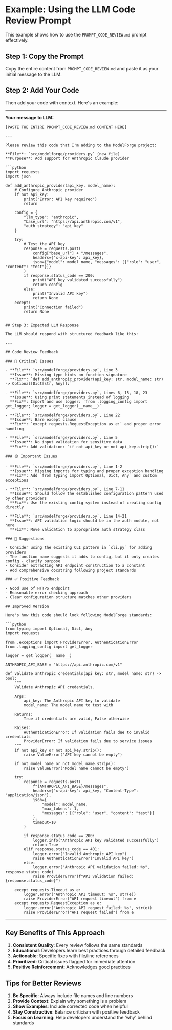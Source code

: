 # Example: Using the LLM Code Review Prompt

This example shows how to use the `PROMPT_CODE_REVIEW.md` prompt effectively.

## Step 1: Copy the Prompt

Copy the entire content from `PROMPT_CODE_REVIEW.md` and paste it as your initial message to the LLM.

## Step 2: Add Your Code

Then add your code with context. Here's an example:

---

**Your message to LLM:**

```
[PASTE THE ENTIRE PROMPT_CODE_REVIEW.md CONTENT HERE]

---

Please review this code that I'm adding to the ModelForge project:

**File**: `src/modelforge/providers.py` (new file)
**Purpose**: Add support for Anthropic Claude provider

```python
import requests
import json

def add_anthropic_provider(api_key, model_name):
    # Configure Anthropic provider
    if not api_key:
        print("Error: API key required")
        return

    config = {
        "llm_type": "anthropic",
        "base_url": "https://api.anthropic.com/v1",
        "auth_strategy": "api_key"
    }

    try:
        # Test the API key
        response = requests.post(
            config["base_url"] + "/messages",
            headers={"x-api-key": api_key},
            json={"model": model_name, "messages": [{"role": "user", "content": "test"}]}
        )
        if response.status_code == 200:
            print("API key validated successfully")
            return config
        else:
            print("Invalid API key")
            return None
    except:
        print("Connection failed")
        return None
```
```

## Step 3: Expected LLM Response

The LLM should respond with structured feedback like this:

---

## Code Review Feedback

### 🔴 Critical Issues

- **File**: `src/modelforge/providers.py`, Line 3
  **Issue**: Missing type hints on function signature
  **Fix**: `def add_anthropic_provider(api_key: str, model_name: str) -> Optional[Dict[str, Any]]:`

- **File**: `src/modelforge/providers.py`, Lines 6, 15, 18, 23
  **Issue**: Using print statements instead of logging
  **Fix**: Import and use logger: `from .logging_config import get_logger; logger = get_logger(__name__)`

- **File**: `src/modelforge/providers.py`, Line 22
  **Issue**: Bare except clause
  **Fix**: `except requests.RequestException as e:` and proper error handling

- **File**: `src/modelforge/providers.py`, Line 5
  **Issue**: No input validation for sensitive data
  **Fix**: Add validation: `if not api_key or not api_key.strip():`

### 🟡 Important Issues

- **File**: `src/modelforge/providers.py`, Line 1-2
  **Issue**: Missing imports for typing and proper exception handling
  **Fix**: Add `from typing import Optional, Dict, Any` and custom exceptions

- **File**: `src/modelforge/providers.py`, Line 7-11
  **Issue**: Should follow the established configuration pattern used by other providers
  **Fix**: Use the existing config system instead of creating config directly

- **File**: `src/modelforge/providers.py`, Line 14-21
  **Issue**: API validation logic should be in the auth module, not here
  **Fix**: Move validation to appropriate auth strategy class

### 🔵 Suggestions

- Consider using the existing CLI pattern in `cli.py` for adding providers
- The function name suggests it adds to config, but it only creates config - clarify purpose
- Consider extracting API endpoint construction to a constant
- Add comprehensive docstring following project standards

### ✅ Positive Feedback

- Good use of HTTPS endpoint
- Reasonable error checking approach
- Clear configuration structure matches other providers

## Improved Version

Here's how this code should look following ModelForge standards:

```python
from typing import Optional, Dict, Any
import requests

from .exceptions import ProviderError, AuthenticationError
from .logging_config import get_logger

logger = get_logger(__name__)

ANTHROPIC_API_BASE = "https://api.anthropic.com/v1"

def validate_anthropic_credentials(api_key: str, model_name: str) -> bool:
    """
    Validate Anthropic API credentials.

    Args:
        api_key: The Anthropic API key to validate
        model_name: The model name to test with

    Returns:
        True if credentials are valid, False otherwise

    Raises:
        AuthenticationError: If validation fails due to invalid credentials
        ProviderError: If validation fails due to service issues
    """
    if not api_key or not api_key.strip():
        raise ValueError("API key cannot be empty")

    if not model_name or not model_name.strip():
        raise ValueError("Model name cannot be empty")

    try:
        response = requests.post(
            f"{ANTHROPIC_API_BASE}/messages",
            headers={"x-api-key": api_key, "Content-Type": "application/json"},
            json={
                "model": model_name,
                "max_tokens": 1,
                "messages": [{"role": "user", "content": "test"}]
            },
            timeout=10
        )

        if response.status_code == 200:
            logger.info("Anthropic API key validated successfully")
            return True
        elif response.status_code == 401:
            logger.error("Invalid Anthropic API key")
            raise AuthenticationError("Invalid API key")
        else:
            logger.error("Anthropic API validation failed: %s", response.status_code)
            raise ProviderError(f"API validation failed: {response.status_code}")

    except requests.Timeout as e:
        logger.error("Anthropic API timeout: %s", str(e))
        raise ProviderError("API request timeout") from e
    except requests.RequestException as e:
        logger.error("Anthropic API request failed: %s", str(e))
        raise ProviderError("API request failed") from e
```

---

## Key Benefits of This Approach

1. **Consistent Quality**: Every review follows the same standards
2. **Educational**: Developers learn best practices through detailed feedback
3. **Actionable**: Specific fixes with file/line references
4. **Prioritized**: Critical issues flagged for immediate attention
5. **Positive Reinforcement**: Acknowledges good practices

## Tips for Better Reviews

1. **Be Specific**: Always include file names and line numbers
2. **Provide Context**: Explain why something is a problem
3. **Show Examples**: Include corrected code when helpful
4. **Stay Constructive**: Balance criticism with positive feedback
5. **Focus on Learning**: Help developers understand the 'why' behind standards
